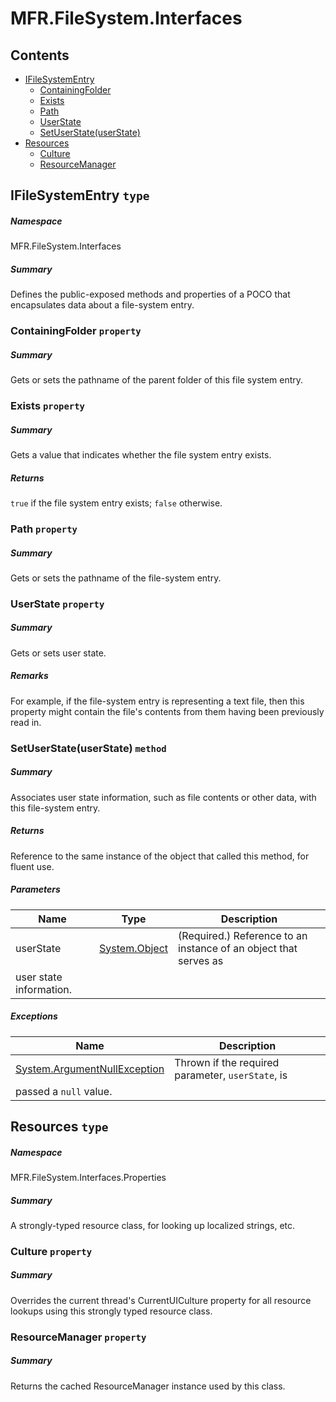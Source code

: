 <a name='assembly'></a>
# MFR.FileSystem.Interfaces

## Contents

- [IFileSystemEntry](#T-MFR-FileSystem-Interfaces-IFileSystemEntry 'MFR.FileSystem.Interfaces.IFileSystemEntry')
  - [ContainingFolder](#P-MFR-FileSystem-Interfaces-IFileSystemEntry-ContainingFolder 'MFR.FileSystem.Interfaces.IFileSystemEntry.ContainingFolder')
  - [Exists](#P-MFR-FileSystem-Interfaces-IFileSystemEntry-Exists 'MFR.FileSystem.Interfaces.IFileSystemEntry.Exists')
  - [Path](#P-MFR-FileSystem-Interfaces-IFileSystemEntry-Path 'MFR.FileSystem.Interfaces.IFileSystemEntry.Path')
  - [UserState](#P-MFR-FileSystem-Interfaces-IFileSystemEntry-UserState 'MFR.FileSystem.Interfaces.IFileSystemEntry.UserState')
  - [SetUserState(userState)](#M-MFR-FileSystem-Interfaces-IFileSystemEntry-SetUserState-System-Object- 'MFR.FileSystem.Interfaces.IFileSystemEntry.SetUserState(System.Object)')
- [Resources](#T-MFR-FileSystem-Interfaces-Properties-Resources 'MFR.FileSystem.Interfaces.Properties.Resources')
  - [Culture](#P-MFR-FileSystem-Interfaces-Properties-Resources-Culture 'MFR.FileSystem.Interfaces.Properties.Resources.Culture')
  - [ResourceManager](#P-MFR-FileSystem-Interfaces-Properties-Resources-ResourceManager 'MFR.FileSystem.Interfaces.Properties.Resources.ResourceManager')

<a name='T-MFR-FileSystem-Interfaces-IFileSystemEntry'></a>
## IFileSystemEntry `type`

##### Namespace

MFR.FileSystem.Interfaces

##### Summary

Defines the public-exposed methods and properties of a POCO that
encapsulates data about a file-system entry.

<a name='P-MFR-FileSystem-Interfaces-IFileSystemEntry-ContainingFolder'></a>
### ContainingFolder `property`

##### Summary

Gets or sets the pathname of the parent folder of this file system entry.

<a name='P-MFR-FileSystem-Interfaces-IFileSystemEntry-Exists'></a>
### Exists `property`

##### Summary

Gets a value that indicates whether the file system entry exists.

##### Returns

`true` if the file system entry exists;
`false` otherwise.

<a name='P-MFR-FileSystem-Interfaces-IFileSystemEntry-Path'></a>
### Path `property`

##### Summary

Gets or sets the pathname of the file-system entry.

<a name='P-MFR-FileSystem-Interfaces-IFileSystemEntry-UserState'></a>
### UserState `property`

##### Summary

Gets or sets user state.

##### Remarks

For example, if the file-system entry is representing a text file,
then this property might contain the file's contents from them
having been previously read in.

<a name='M-MFR-FileSystem-Interfaces-IFileSystemEntry-SetUserState-System-Object-'></a>
### SetUserState(userState) `method`

##### Summary

Associates user state information, such as file contents or other
data, with this file-system entry.

##### Returns

Reference to the same instance of the object that called this
method, for fluent use.

##### Parameters

| Name | Type | Description |
| ---- | ---- | ----------- |
| userState | [System.Object](http://msdn.microsoft.com/query/dev14.query?appId=Dev14IDEF1&l=EN-US&k=k:System.Object 'System.Object') | (Required.) Reference to an instance of an object that serves as
user state information. |

##### Exceptions

| Name | Description |
| ---- | ----------- |
| [System.ArgumentNullException](http://msdn.microsoft.com/query/dev14.query?appId=Dev14IDEF1&l=EN-US&k=k:System.ArgumentNullException 'System.ArgumentNullException') | Thrown if the required parameter, `userState`, is
passed a `null` value. |

<a name='T-MFR-FileSystem-Interfaces-Properties-Resources'></a>
## Resources `type`

##### Namespace

MFR.FileSystem.Interfaces.Properties

##### Summary

A strongly-typed resource class, for looking up localized strings, etc.

<a name='P-MFR-FileSystem-Interfaces-Properties-Resources-Culture'></a>
### Culture `property`

##### Summary

Overrides the current thread's CurrentUICulture property for all
  resource lookups using this strongly typed resource class.

<a name='P-MFR-FileSystem-Interfaces-Properties-Resources-ResourceManager'></a>
### ResourceManager `property`

##### Summary

Returns the cached ResourceManager instance used by this class.
